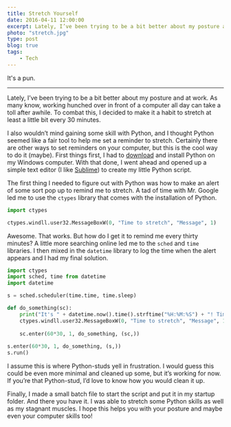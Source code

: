 ```yaml
---
title: Stretch Yourself
date: 2016-04-11 12:00:00
excerpt: Lately, I’ve been trying to be a bit better about my posture and at work.
photo: "stretch.jpg"
type: post
blog: true
tags:
    - Tech
---
```


It's a pun.

---
<style>
.prose > div > p:first-of-type
, .prose > div > hr:first-of-type {
    display: none;
}
</style>

Lately, I’ve been trying to be a bit better about my posture and at work. As many know, working hunched over in front of a computer all day can take a toll after awhile. To combat this, I decided to make it a habit to stretch at least a little bit every 30 minutes.

I also wouldn’t mind gaining some skill with Python, and I thought Python seemed like a fair tool to help me set a reminder to stretch. Certainly there are other ways to set reminders on your computer, but this is the cool way to do it (maybe). First things first, I had to [download](https://www.python.org/downloads/) and install Python on my Windows computer. With that done, I went ahead and opened up a simple text editor (I like [Sublime](https://www.sublimetext.com/3)) to create my little Python script.

The first thing I needed to figure out with Python was how to make an alert of some sort pop up to remind me to stretch. A tad of time with Mr. Google led me to use the `ctypes` library that comes with the installation of Python.

```python
import ctypes

ctypes.windll.user32.MessageBoxW(0, "Time to stretch", "Message", 1)
```

Awesome. That works. But how do I get it to remind me every thirty minutes? A little more searching online led me to the `sched` and `time` libraries. I then mixed in the `datetime` library to log the time when the alert appears and I had my final solution.

```python
import ctypes
import sched, time from datetime
import datetime

s = sched.scheduler(time.time, time.sleep)

def do_something(sc):
    print("It's " + datetime.now().time().strftime("%H:%M:%S") + "! Time to stretch!")
    ctypes.windll.user32.MessageBoxW(0, "Time to stretch", "Message", 1)
    
    sc.enter(60*30, 1, do_something, (sc,))
    
s.enter(60*30, 1, do_something, (s,))
s.run()
```

I assume this is where Python-studs yell in frustration. I would guess this could be even more minimal and cleaned up some, but it’s working for now. If you’re that Python-stud, I’d love to know how you would clean it up.

Finally, I made a small batch file to start the script and put it in my startup folder. And there you have it. I was able to stretch some Python skills as well as my stagnant muscles. I hope this helps you with your posture and maybe even your computer skills too!
